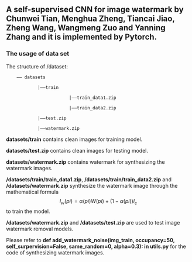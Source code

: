 ## A self-supervised CNN for image watermark by Chunwei Tian, Menghua Zheng, Tiancai Jiao, Zheng Wang, Wangmeng Zuo and Yanning Zhang and it is implemented by Pytorch.

### The usage of data set

The structure of /dataset:  

		—— datasets  

   				|——train  

     						|——train_data1.zip  

      						|——train_data2.zip  

   				|——test.zip  

   				|——watermark.zip  


**datasets/train** contains clean images for training model.

**datasets/test.zip** contains clean images for testing model. 

**datasets/watermark.zip** contains watermark for synthesizing the watermark images.

**/datasets/train/train_data1.zip**, **/datasets/train/train_data2.zip**  and **/datasets/watermark.zip** synthesize the watermark image through the mathematical formula $${I_w}(pi) = \alpha (pi)W(pi) + (1 - \alpha (pi)){I_c}$$ to train the model.

**/datasets/watermark.zip** and **/datasets/test.zip** are used to test image watermark removal models.

Please refer to **def add_watermark_noise(img_train, occupancy=50, self_surpervision=False, same_random=0, alpha=0.3): in utils.py** for the code of synthesizing watermark images.

